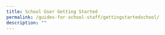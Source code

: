 ```yaml
---
title: School User Getting Started
permalink: /guides-for-school-staff/gettingstartedschool/
description: ""
---
```


